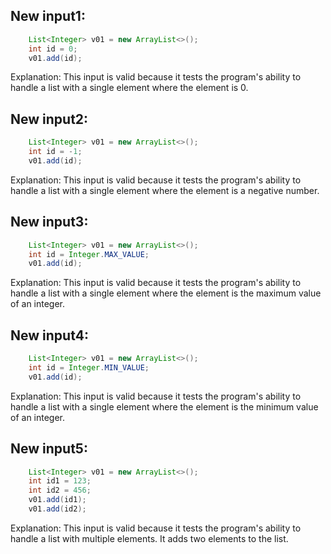 ## New input1:
```java
    List<Integer> v01 = new ArrayList<>();
    int id = 0;
    v01.add(id);
```
Explanation: This input is valid because it tests the program's ability to handle a list with a single element where the element is 0.

## New input2:
```java
    List<Integer> v01 = new ArrayList<>();
    int id = -1;
    v01.add(id);
```
Explanation: This input is valid because it tests the program's ability to handle a list with a single element where the element is a negative number.

## New input3:
```java
    List<Integer> v01 = new ArrayList<>();
    int id = Integer.MAX_VALUE;
    v01.add(id);
```
Explanation: This input is valid because it tests the program's ability to handle a list with a single element where the element is the maximum value of an integer.

## New input4:
```java
    List<Integer> v01 = new ArrayList<>();
    int id = Integer.MIN_VALUE;
    v01.add(id);
```
Explanation: This input is valid because it tests the program's ability to handle a list with a single element where the element is the minimum value of an integer.

## New input5:
```java
    List<Integer> v01 = new ArrayList<>();
    int id1 = 123;
    int id2 = 456;
    v01.add(id1);
    v01.add(id2);
```
Explanation: This input is valid because it tests the program's ability to handle a list with multiple elements. It adds two elements to the list.